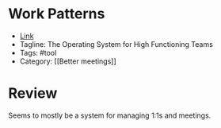 # Work Patterns
- [Link](https://www.workpatterns.com)
- Tagline: The Operating System for High Functioning Teams
- Tags: #tool
- Category: [[Better meetings]]

# Review
Seems to mostly be a system for managing 1:1s and meetings.
